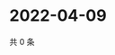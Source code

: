 # 2022-04-09

共 0 条

<!-- BEGIN WEIBO -->
<!-- 最后更新时间 Sat Apr 09 2022 08:22:55 GMT+0800 (China Standard Time) -->

<!-- END WEIBO -->
